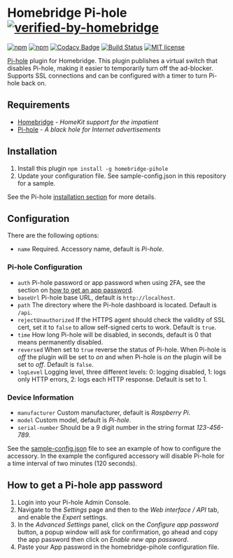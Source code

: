 # Homebridge Pi-hole [![verified-by-homebridge](https://badgen.net/badge/homebridge/verified/purple)](https://github.com/homebridge/homebridge/wiki/Verified-Plugins)

[![npm](https://img.shields.io/npm/v/homebridge-pihole.svg)](https://www.npmjs.com/package/homebridge-pihole)
[![npm](https://img.shields.io/npm/dt/homebridge-pihole.svg)](https://www.npmjs.com/package/homebridge-pihole)
[![Codacy Badge](https://api.codacy.com/project/badge/Grade/8bf5a87dc8a84df6a15deb699d43ee2b)](https://www.codacy.com/manual/arendruni/homebridge-pihole)
[![Build Status](https://github.com/arendruni/homebridge-pihole/workflows/Main/badge.svg?branch=master)](https://github.com/arendruni/homebridge-pihole/actions?query=workflow%3AMain)
[![MIT license](https://img.shields.io/badge/license-MIT-blue.svg)](LICENSE)

[Pi-hole](https://github.com/pi-hole/pi-hole) plugin for Homebridge.
This plugin publishes a virtual switch that disables Pi-hole, making it easier to temporarily turn off the ad-blocker. Supports SSL connections and can be configured with a timer to turn Pi-hole back on.

## Requirements

- [Homebridge](https://github.com/nfarina/homebridge) - _HomeKit support for the impatient_
- [Pi-hole](https://github.com/pi-hole/pi-hole) - _A black hole for Internet advertisements_

## Installation

1. Install this plugin `npm install -g homebridge-pihole`
2. Update your configuration file. See sample-config.json in this repository for a sample.

See the Pi-hole [installation section](https://github.com/pi-hole/pi-hole#one-step-automated-install) for more details.

## Configuration

There are the following options:

- `name` Required. Accessory name, default is _Pi-hole_.

### Pi-hole Configuration

- `auth` Pi-hole password or app password when using 2FA, see the section on [how to get an app password](#how-to-get-a-pi-hole-app-password).
- `baseUrl` Pi-hole base URL, default is `http://localhost`.
- `path` The directory where the Pi-hole dashboard is located. Default is `/api`.
- `rejectUnauthorized` If the HTTPS agent should check the validity of SSL cert, set it to `false` to allow self-signed certs to work. Default is `true`.
- `time` How long Pi-hole will be disabled, in seconds, default is 0 that means permanently disabled.
- `reversed` When set to `true` reverse the status of Pi-hole. When Pi-hole is _off_ the plugin will be set to _on_ and when Pi-hole is _on_ the plugin will be set to _off_. Default is `false`.
- `logLevel` Logging level, three different levels: 0: logging disabled, 1: logs only HTTP errors, 2: logs each HTTP response. Default is set to 1.

### Device Information

- `manufacturer` Custom manufacturer, default is _Raspberry Pi_.
- `model` Custom model, default is _Pi-hole_.
- `serial-number` Should be a 9 digit number in the string format _123-456-789_.

See the [sample-config.json](sample-config.json) file to see an example of how to configure the accessory. In the example the configured accessory will disable Pi-hole for a time interval of two minutes (120 seconds).

## How to get a Pi-hole app password

1. Login into your Pi-hole Admin Console.
2. Navigate to the _Settings_ page and then to the  _Web interface / API_ tab, and enable the _Expert_ settings.
3. In the _Advanced Settings_ panel, click on the _Configure app password_ button, a popup window will ask for confirmation, go ahead and copy the app password then click on _Enable new app password_.
4. Paste your App password in the homebridge-pihole configuration file.
